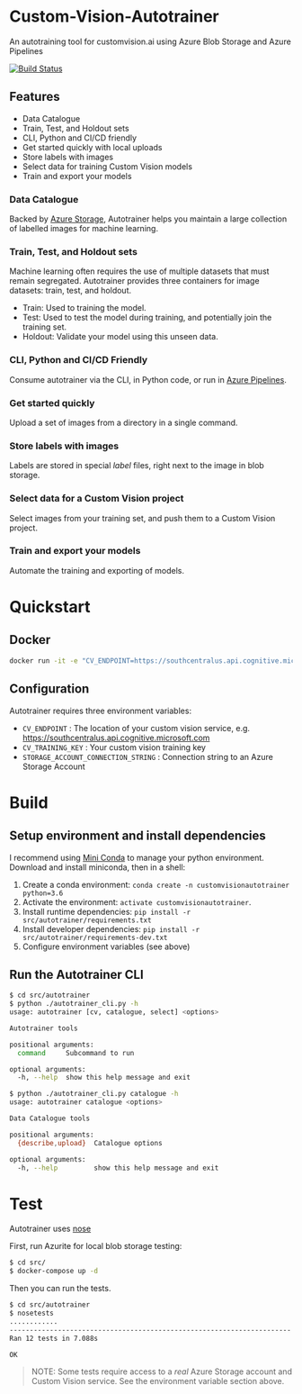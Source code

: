 # Custom-Vision-Autotrainer
An autotraining tool for customvision.ai using Azure Blob Storage and Azure Pipelines

[![Build Status](https://dev.azure.com/aussiedevcrew/Custom-Vision-Autotrainer/_apis/build/status/xtellurian.Custom-Vision-Autotrainer?branchName=master)](https://dev.azure.com/aussiedevcrew/Custom-Vision-Autotrainer/_build/latest?definitionId=6&branchName=master)

## Features

 * Data Catalogue
 * Train, Test, and Holdout sets
 * CLI, Python and CI/CD friendly
 * Get started quickly with local uploads
 * Store labels with images
 * Select data for training Custom Vision models
 * Train and export your models

### Data Catalogue

Backed by [Azure Storage](https://azure.microsoft.com/en-au/services/storage/), Autotrainer helps you maintain a large collection of labelled images for machine learning.

### Train, Test, and Holdout sets

Machine learning often requires the use of multiple datasets that must remain segregated. Autotrainer provides three containers for image datasets: train, test, and holdout.

 * Train: Used to training the model.
 * Test:  Used to test the model during training, and potentially join the training set.
 * Holdout: Validate your model using this unseen data.

### CLI, Python and CI/CD Friendly

Consume autotrainer via the CLI, in Python code, or run in [Azure Pipelines](https://azure.microsoft.com/en-au/services/devops/pipelines/).

### Get started quickly

Upload a set of images from a directory in a single command.

### Store labels with images

Labels are stored in special *label* files, right next to the image in blob storage.

### Select data for a Custom Vision project

Select images from your training set, and push them to a Custom Vision project.

### Train and export your models

Automate the training and exporting of models.

# Quickstart

## Docker

```sh
docker run -it -e "CV_ENDPOINT=https://southcentralus.api.cognitive.microsoft.com" -e "CV_TRAINING_KEY=your_key" -e "STORAGE_ACCOUNT_CONNECTION_STRING=your_connection_string" flanagan89/custom-vision-autotrainer -h
```

## Configuration

Autotrainer requires three environment variables:

 * `CV_ENDPOINT` : The location of your custom vision service, e.g. https://southcentralus.api.cognitive.microsoft.com
 * `CV_TRAINING_KEY` : Your custom vision training key
 * `STORAGE_ACCOUNT_CONNECTION_STRING` : Connection string to an Azure Storage Account

# Build

## Setup environment and install dependencies

I recommend using [Mini Conda](https://conda.io/en/latest/miniconda.html) to manage your python environment. Download and install miniconda, then in a shell:

1. Create a conda environment: `conda create -n customvisionautotrainer python=3.6`
2. Activate the environment: `activate customvisionautotrainer`. 
3. Install runtime dependencies: `pip install -r src/autotrainer/requirements.txt`
4. Install developer dependencies: `pip install -r src/autotrainer/requirements-dev.txt`
5. Configure environment variables (see above) 

## Run the Autotrainer CLI

```sh
$ cd src/autotrainer
$ python ./autotrainer_cli.py -h
usage: autotrainer [cv, catalogue, select] <options>

Autotrainer tools

positional arguments:
  command     Subcommand to run

optional arguments:
  -h, --help  show this help message and exit

$ python ./autotrainer_cli.py catalogue -h
usage: autotrainer catalogue <options>

Data Catalogue tools

positional arguments:
  {describe,upload}  Catalogue options

optional arguments:
  -h, --help         show this help message and exit
```

# Test

Autotrainer uses [nose](https://nose.readthedocs.io/en/latest/)

First, run Azurite for local blob storage testing:

```sh
$ cd src/
$ docker-compose up -d
```

Then you can run the tests.

```sh
$ cd src/autotrainer
$ nosetests
............
----------------------------------------------------------------------
Ran 12 tests in 7.088s

OK
``` 

> NOTE: Some tests require access to a *real* Azure Storage account and Custom Vision service. See the environment variable section above.